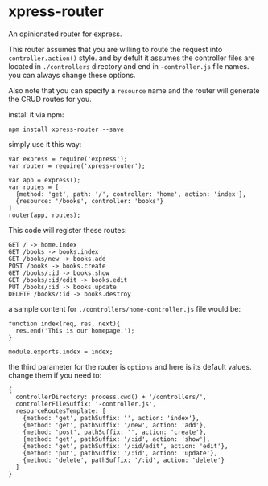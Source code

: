 # xpress-router
An opinionated router for express. 

This router assumes that you are willing to route the request into `controller.action()` style. and by defult it assumes the controller files are located in `./controllers` directory and end in `-controller.js` file names. you can always change these options.

Also note that you can specify a `resource` name and the router will generate the CRUD routes for you.

install it via npm:

    npm install xpress-router --save

simply use it this way:

    var express = require('express');
    var router = require('xpress-router');

    var app = express();
    var routes = [
      {method: 'get', path: '/', controller: 'home', action: 'index'},
      {resource: '/books', controller: 'books'}
    ]
    router(app, routes);

This code will register these routes:

    GET / -> home.index
    GET /books -> books.index
    GET /books/new -> books.add
    POST /books -> books.create
    GET /books/:id -> books.show
    GET /books/:id/edit -> books.edit
    PUT /books/:id -> books.update
    DELETE /books/:id -> books.destroy

a sample content for `./controllers/home-controller.js` file would be:

    function index(req, res, next){
      res.end('This is our homepage.');
    }
    
    module.exports.index = index;

the third parameter for the router is `options` and here is its default values. change them if you need to:

    {
      controllerDirectory: process.cwd() + '/controllers/',
      controllerFileSuffix: '-controller.js',
      resourceRoutesTemplate: [
        {method: 'get', pathSuffix: '', action: 'index'},
        {method: 'get', pathSuffix: '/new', action: 'add'},
        {method: 'post', pathSuffix: '', action: 'create'},
        {method: 'get', pathSuffix: '/:id', action: 'show'},
        {method: 'get', pathSuffix: '/:id/edit', action: 'edit'},
        {method: 'put', pathSuffix: '/:id', action: 'update'},
        {method: 'delete', pathSuffix: '/:id', action: 'delete'}
      ]
    }
